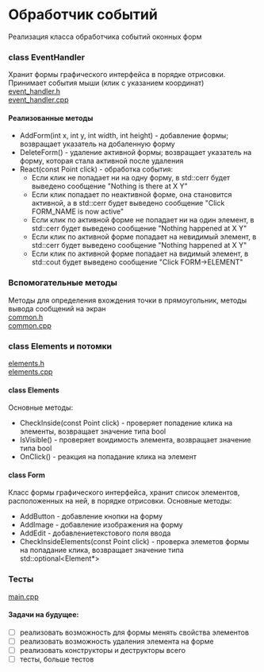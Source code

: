 # Обработчик событий
Реализация класса обработчика событий оконных форм  
### class EventHandler 
Хранит формы графического интерфейса в порядке отрисовки. Принимает события мыши (клик с указанием координат)  
[event_handler.h](https://github.com/tatiana90st/event_handler/blob/main/event_handler.h)  
[event_handler.cpp](https://github.com/tatiana90st/event_handler/blob/main/event_handler.cpp)  
#### Реализованные методы  
- AddForm(int x, int y, int width, int height) - добавление формы; возвращает указатель на добаленную форму  
- DeleteForm() - удаление активной формы; возвращает указатель на форму, которая стала активной после удаления  
- React(const Point click) - обработка события:  
  - Если клик не попадает ни на одну форму, в std::cerr будет выведено сообщение "Nothing is there at X Y"
  - Если клик попадает по неактивной форме, она становится активной, а в std::cerr будет выведено сообщение "Click FORM_NAME is now active"
  - Если клик по активной форме не попадает ни на один элемент,  в std::cerr будет выведено сообщение "Nothing happened at X Y"
  - Если клик по активной форме попадает на невидимый элемент, в std::cerr будет выведено сообщение "Nothing happened at X Y"  
  - Если клик по активной форме попадает на видимый элемент, в std::cout будет выведено сообщение "Click FORM->ELEMENT"  
### Вспомогательные методы  
Методы для определения вхождения точки в прямоугольник, методы вывода сообщений на экран  
[common.h](https://github.com/tatiana90st/event_handler/blob/main/common.h)  
[common.cpp](https://github.com/tatiana90st/event_handler/blob/main/common.cpp)  
### class Elements и потомки
[elements.h](https://github.com/tatiana90st/event_handler/blob/main/elements.h)  
[elements.cpp](https://github.com/tatiana90st/event_handler/blob/main/elements.cpp)  
#### class Elements  
Основные методы:
- CheckInside(const Point click) - проверяет попадение клика на элементы, возвращает значение типа bool
- IsVisible() - проверяет воидимость элемента, возвращает значение типа bool  
- OnClick() - реакция на попадание клика на элемент  
#### class Form  
Класс формы графического интерфейса, хранит список элементов, расположенных на ней, в порядке отрисовки.
Основные методы:
- AddButton - добавление кнопки на форму  
- AddImage - добавление изображения на форму 
- AddEdit - добавлениетекстового поля ввода
- CheckInsideElements(const Point click) - проверка элеметов формы на попадание клика, возвращает значение типа std::optional<Element*>
### Тесты  
[main.cpp](https://github.com/tatiana90st/event_handler/blob/main/main.cpp) 

#### Задачи на будущее:
- [ ] реализовать возможность для формы менять свойства элементов
- [ ] реализовать возможность удаления элемента на форме
- [ ] реализовать конструкторы и деструкторы всего
- [ ] тесты, больше тестов
